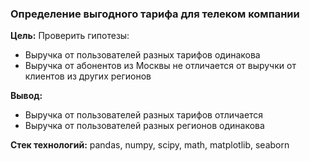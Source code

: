 ### Определение выгодного тарифа для телеком компании

**Цель:** Проверить гипотезы: 
* Выручка от пользователей разных тарифов одинакова
* Выручка от абонентов из Москвы не отличается от выручки от клиентов из других регионов

**Вывод:** 
* Выручка от пользователей разных тарифов отличается
* Выручка от пользователей разных регионов одинакова


**Стек технологий:** pandas, numpy, scipy, math, matplotlib, seaborn
